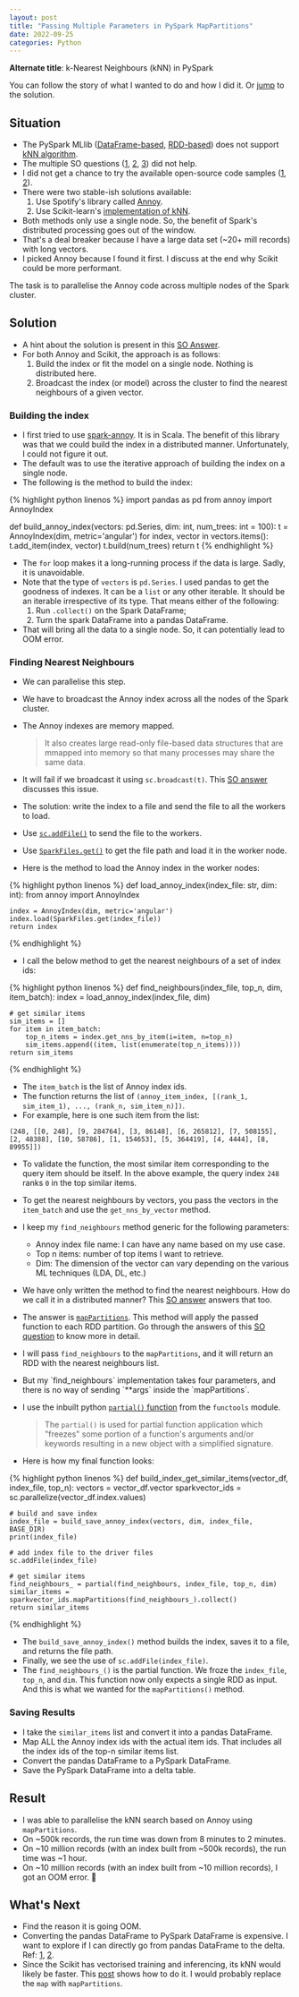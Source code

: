 ```yaml
---
layout: post
title: "Passing Multiple Parameters in PySpark MapPartitions"
date: 2022-09-25
categories: Python
---
```


**Alternate title**: k-Nearest Neighbours (kNN) in PySpark

You can follow the story of what I wanted to do and how I did it. Or [jump](#final-solution) to the solution.

## Situation

- The PySpark MLlib ([DataFrame-based](https://spark.apache.org/docs/latest/api/python/reference/pyspark.ml.html), [RDD-based](https://spark.apache.org/docs/latest/api/python/reference/pyspark.mllib.html)) does not support [kNN algorithm](https://en.wikipedia.org/wiki/K-nearest_neighbours_algorithm).
- The multiple SO questions ([1](https://stackoverflow.com/q/39509095/2650427), [2](https://stackoverflow.com/q/37767790/2650427), [3](https://stackoverflow.com/q/62896411/2650427)) did not help.
- I did not get a chance to try the available open-source code samples ([1](https://github.com/saurfang/spark-knn), [2](https://github.com/jakac/spark-python-knn)).
- There were two stable-ish solutions available:
    1. Use Spotify's library called [Annoy](https://github.com/spotify/annoy).
    2. Use Scikit-learn's [implementation of kNN](https://Scikit-learn.org/stable/modules/generated/sklearn.neighbours.NearestNeighbours.html).
- Both methods only use a single node. So, the benefit of Spark's distributed processing goes out of the window.
- That's a deal breaker because I have a large data set (~20+ mill records) with long vectors.
- I picked Annoy because I found it first. I discuss at the end why Scikit could be more performant.

The task is to parallelise the Annoy code across multiple nodes of the Spark cluster.

## Solution

- A hint about the solution is present in this [SO Answer](https://stackoverflow.com/a/38626686/2650427).
- For both Annoy and Scikit, the approach is as follows:
    1. Build the index or fit the model on a single node. Nothing is distributed here.
    2. Broadcast the index (or model) across the cluster to find the nearest neighbours of a given vector.

### Building the index

- I first tried to use [spark-annoy](https://github.com/mskimm/spark-annoy). It is in Scala. The benefit of this library was that we could build the index in a distributed manner. Unfortunately, I could not figure it out.
- The default was to use the iterative approach of building the index on a single node.
- The following is the method to build the index:

{% highlight python linenos %}
import pandas as pd
from annoy import AnnoyIndex

def build_annoy_index(vectors: pd.Series, dim: int, num_trees: int = 100):
    t = AnnoyIndex(dim, metric='angular')
    for index, vector in vectors.items():
        t.add_item(index, vector)
    t.build(num_trees)
    return t
{% endhighlight %}

- The `for` loop makes it a long-running process if the data is large. Sadly, it is unavoidable.
- Note that the type of `vectors` is `pd.Series`. I used pandas to get the goodness of indexes. It can be a `list` or any other iterable. It should be an iterable irrespective of its type. That means either of the following:
    1. Run `.collect()` on the Spark DataFrame;
    2. Turn the spark DataFrame into a pandas DataFrame.
- That will bring all the data to a single node. So, it can potentially lead to OOM error.

### Finding Nearest Neighbours

- We can parallelise this step.
- We have to broadcast the Annoy index across all the nodes of the Spark cluster.
- The Annoy indexes are memory mapped.

    > It also creates large read-only file-based data structures that are mmapped into memory so that many processes may share the same data.

- It will fail if we broadcast it using `sc.broadcast(t)`. This [SO answer](https://stackoverflow.com/a/35190477/2650427) discusses this issue.
- The solution: write the index to a file and send the file to all the workers to load.
- Use [`sc.addFile()`](https://spark.apache.org/docs/latest/api/python/reference/api/pyspark.SparkContext.addFile.html) to send the file to the workers.
- Use [`SparkFiles.get()`](https://spark.apache.org/docs/latest/api/python/reference/api/pyspark.SparkFiles.get.html#pyspark.SparkFiles.get) to get the file path and load it in the worker node.
- Here is the method to load the Annoy index in the worker nodes:

{% highlight python linenos %}
def load_annoy_index(index_file: str, dim: int):
    from annoy import AnnoyIndex

    index = AnnoyIndex(dim, metric='angular')
    index.load(SparkFiles.get(index_file))
    return index
{% endhighlight %}

- I call the below method to get the nearest neighbours of a set of index ids:

{% highlight python linenos %}
def find_neighbours(index_file, top_n, dim, item_batch):
    index = load_annoy_index(index_file, dim)

    # get similar items
    sim_items = []
    for item in item_batch:
        top_n_items = index.get_nns_by_item(i=item, n=top_n)
        sim_items.append((item, list(enumerate(top_n_items))))
    return sim_items
{% endhighlight %}

- The `item_batch` is the list of Annoy index ids.
- The function returns the list of `(annoy_item_index, [(rank_1, sim_item_1), ..., (rank_n, sim_item_n)])`.
- For example, here is one such item from the list:

```
(248, [[0, 248], [9, 284764], [3, 86148], [6, 265812], [7, 508155], [2, 48388], [10, 58786], [1, 154653], [5, 364419], [4, 4444], [8, 89955]])
```

- To validate the function, the most similar item corresponding to the query item should be itself. In the above example, the query index `248` ranks `0` in the top similar items.
- To get the nearest neighbours by vectors, you pass the vectors in the `item_batch` and use the `get_nns_by_vector` method.
- I keep my `find_neighbours` method generic for the following parameters:
    - Annoy index file name: I can have any name based on my use case.
    - Top n items: number of top items I want to retrieve.
    - Dim: The dimension of the vector can vary depending on the various ML techniques (LDA, DL, etc.)
- We have only written the method to find the nearest neighbours. How do we call it in a distributed manner? This [SO answer](https://stackoverflow.com/a/35190477/2650427) answers that too.
- The answer is [`mapPartitions`](https://spark.apache.org/docs/latest/api/python/reference/api/pyspark.RDD.mapPartitions.html). This method will apply the passed function to each RDD partition. Go through the answers of this [SO question](https://stackoverflow.com/q/21185092/2650427) to know more in detail.
- I will pass `find_neighbours` to the `mapPartitions`, and it will return an RDD with the nearest neighbours list.
- <div id="final-solution"></div>But my `find_neighbours` implementation takes four parameters, and there is no way of sending `**args` inside the `mapPartitions`.
- I use the inbuilt python [`partial()` function](https://docs.python.org/3/library/functools.html#functools.partial) from the `functools` module.

    > The `partial()` is used for partial function application which "freezes" some portion of a function's arguments and/or keywords resulting in a new object with a simplified signature.

- Here is how my final function looks:

{% highlight python linenos %}
def build_index_get_similar_items(vector_df, index_file, top_n):
    vectors = vector_df.vector
    sparkvector_ids = sc.parallelize(vector_df.index.values)

    # build and save index
    index_file = build_save_annoy_index(vectors, dim, index_file, BASE_DIR)
    print(index_file)

    # add index file to the driver files
    sc.addFile(index_file)

    # get similar items
    find_neighbours_ = partial(find_neighbours, index_file, top_n, dim)
    similar_items = sparkvector_ids.mapPartitions(find_neighbours_).collect()
    return similar_items
{% endhighlight %}

- The `build_save_annoy_index()` method builds the index, saves it to a file, and returns the file path.
- Finally, we see the use of `sc.addFile(index_file)`.
- The `find_neighbours_()` is the partial function. We froze the `index_file`, `top_n`, and `dim`. This function now only expects a single RDD as input. And this is what we wanted for the `mapPartitions()` method.

### Saving Results

- I take the `similar_items` list and convert it into a pandas DataFrame.
- Map ALL the Annoy index ids with the actual item ids. That includes all the index ids of the top-n similar items list.
- Convert the pandas DataFrame to a PySpark DataFrame.
- Save the PySpark DataFrame into a delta table.

## Result

- I was able to parallelise the kNN search based on Annoy using `mapPartitions`.
- On ~500k records, the run time was down from 8 minutes to 2 minutes.
- On ~10 million records (with an index built from ~500k records), the run time was ~1 hour.
- On ~10 million records (with an index built from ~10 million records), I got an OOM error. 🥲

## What's Next

- Find the reason it is going OOM.
- Converting the pandas DataFrame to PySpark DataFrame is expensive. I want to explore if I can directly go from pandas DataFrame to the delta. Ref: [1](https://spark.apache.org/docs/latest/api/python/reference/pyspark.pandas/api/pyspark.pandas.DataFrame.to_delta.html), [2](https://stackoverflow.com/a/72759021/2650427).
- Since the Scikit has vectorised training and inferencing, its kNN would likely be faster. This [post](https://adventuresindatascience.wordpress.com/2016/04/02/integrating-spark-with-Scikit-learn-visualizing-eigenvectors-and-fun/) shows how to do it. I would probably replace the `map` with `mapPartitions`.

